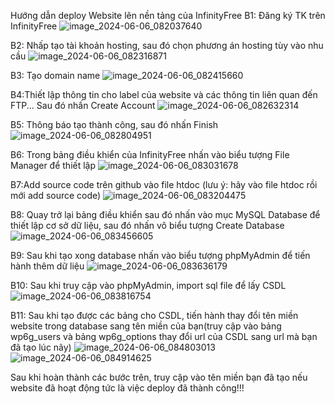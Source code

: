 Hướng dẫn deploy Website lên nền tảng của InfinityFree
B1: Đăng ký TK trên InfinityFree
![image_2024-06-06_082037640](https://github.com/TrungDQ2003/WP_Ecommerce/assets/129701793/03bc31a9-cb21-4ee3-a99d-128e389908a0)


B2: Nhấp tạo tài khoản hosting, sau đó chọn phương án hosting tùy vào nhu cầu
![image_2024-06-06_082316871](https://github.com/TrungDQ2003/WP_Ecommerce/assets/129701793/d710f41f-9452-4bfa-9cd1-dd922edded21)


B3: Tạo domain name
![image_2024-06-06_082415660](https://github.com/TrungDQ2003/WP_Ecommerce/assets/129701793/902696bf-446f-4773-bc49-ad4ed45b0cca)


B4:Thiết lập thông tin cho label của website và các thông tin liên quan đến FTP... Sau đó nhấn Create Account
![image_2024-06-06_082632314](https://github.com/TrungDQ2003/WP_Ecommerce/assets/129701793/0f33dea0-db20-498a-8c00-10efdb5e3fd5)


B5: Thông báo tạo thành công, sau đó nhấn Finish
![image_2024-06-06_082804951](https://github.com/TrungDQ2003/WP_Ecommerce/assets/129701793/8ba930d1-e775-4b48-b788-956982ea0149)


B6: Trong bảng điều khiển của InfinityFree nhấn vào biểu tượng File Manager để thiết lập
![image_2024-06-06_083031678](https://github.com/TrungDQ2003/WP_Ecommerce/assets/129701793/2125bdee-8047-4b6a-89d0-a702437124fc)


B7:Add source code trên github vào file htdoc (lưu ý: hãy vào file htdoc rồi mới add source code)
![image_2024-06-06_083204475](https://github.com/TrungDQ2003/WP_Ecommerce/assets/129701793/275b587c-dc14-423d-97fe-863ce7b4faf0)


B8: Quay trở lại bảng điều khiển sau đó nhấn vào mục MySQL Database để thiết lập cơ sở dữ liệu, sau đó nhấn vô biểu tượng Create Database
![image_2024-06-06_083456605](https://github.com/TrungDQ2003/WP_Ecommerce/assets/129701793/48b74b91-140a-4cda-9ba5-8fdb6c3ad491)


B9: Sau khi tạo xong database nhấn vào biểu tượng phpMyAdmin để tiến hành thêm dữ liệu
![image_2024-06-06_083636179](https://github.com/TrungDQ2003/WP_Ecommerce/assets/129701793/4a4f4b24-435d-4890-a965-134b3aa8e335)


B10: Sau khi truy cập vào phpMyAdmin, import sql file để lấy CSDL
![image_2024-06-06_083816754](https://github.com/TrungDQ2003/WP_Ecommerce/assets/129701793/5889e3a0-b028-4ef4-8460-c70a4feb8056)


B11: Sau khi tạo được các bảng cho CSDL, tiến hành thay đổi tên miền website trong database sang tên miền của bạn(truy cập vào bảng wp6g_users và bảng wp6g_options thay đổi url của CSDL sang url mà bạn đã tạo lúc nãy)
![image_2024-06-06_084803013](https://github.com/TrungDQ2003/WP_Ecommerce/assets/129701793/72fcffd9-0cfb-4a51-80fd-51b538f5681b)
![image_2024-06-06_084914625](https://github.com/TrungDQ2003/WP_Ecommerce/assets/129701793/3fa9b0a4-0bf7-4411-9f59-feb1360c48f4)


Sau khi hoàn thành các bước trên, truy cập vào tên miền bạn đã tạo nếu website đã hoạt động tức là việc deploy đã thành công!!!
